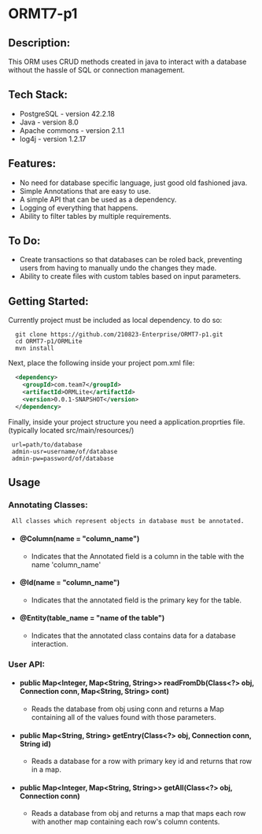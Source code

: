 # ORMT7-p1

## Description:
  This ORM uses CRUD methods created in java to interact with a database without the hassle of SQL or connection management.
## Tech Stack:
  * PostgreSQL - version 42.2.18  
  * Java - version 8.0  
  * Apache commons - version 2.1.1  
  * log4j - version 1.2.17
## Features:
  * No need for database specific language, just good old fashioned java.
  * Simple Annotations that are easy to use.
  * A simple API that can be used as a dependency.
  * Logging of everything that happens.
  * Ability to filter tables by multiple requirements.
## To Do:
  * Create transactions so that databases can be roled back, preventing users from having to manually undo the changes they made.
  * Ability to create files with custom tables based on input parameters.
## Getting Started:
Currently project must be included as local dependency. to do so:
```shell
  git clone https://github.com/210823-Enterprise/ORMT7-p1.git
  cd ORMT7-p1/ORMLite
  mvn install
```
Next, place the following inside your project pom.xml file:
```XML
  <dependency>
    <groupId>com.team7</groupId>
    <artifactId>ORMLite</artifactId>
    <version>0.0.1-SNAPSHOT</version>
  </dependency>

```
Finally, inside your project structure you need a application.proprties file. 
 (typically located src/main/resources/)
 ``` 
  url=path/to/database
  admin-usr=username/of/database
  admin-pw=password/of/database  
  ```
## Usage
  ### Annotating Classes:
     All classes which represent objects in database must be annotated.
   - #### @Column(name = "column_name")  
      - Indicates that the Annotated field is a column in the table with the name 'column_name'  
   - #### @Id(name = "column_name") 
      - Indicates that the annotated field is the primary key for the table.
   - #### @Entity(table_name = "name of the table")
      - Indicates that the annotated class contains data for a database interaction.
  ### User API:
   - #### public Map<Integer, Map<String, String>> readFromDb(Class<?> obj, Connection conn, Map<String, String> cont)
      - Reads the database from obj using conn and returns a Map containing all of the values found with those parameters.
   - #### public Map<String, String> getEntry(Class<?> obj, Connection conn, String id)
      - Reads a database for a row with primary key id and returns that row in a map.
   - #### public Map<Integer, Map<String, String>> getAll(Class<?> obj, Connection conn)
      - Reads a database from obj and returns a map that maps each row with another map containing each row's column contents.


